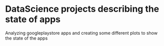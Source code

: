 # DataScience projects describing the state of apps 
 Analyzing googleplaystore apps and creating some different plots to show the state of the apps
 
